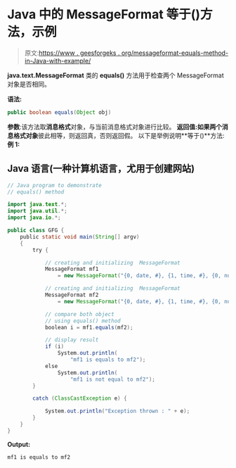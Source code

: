 # Java 中的 MessageFormat 等于()方法，示例

> 原文:[https://www . geesforgeks . org/messageformat-equals-method-in-Java-with-example/](https://www.geeksforgeeks.org/messageformat-equals-method-in-java-with-example/)

**java.text.MessageFormat** 类的 **equals()** 方法用于检查两个 MessageFormat 对象是否相同。

**语法:**

```java
public boolean equals(Object obj)
```

**参数**:该方法取**消息格式**对象，与当前消息格式对象进行比较。
**返回值:**如果两个**消息格式对象**彼此相等，则返回真，否则返回假。
以下是举例说明**等于()**方法:
**例 1:**

## Java 语言(一种计算机语言，尤用于创建网站)

```java
// Java program to demonstrate
// equals() method

import java.text.*;
import java.util.*;
import java.io.*;

public class GFG {
    public static void main(String[] argv)
    {
        try {

            // creating and initializing  MessageFormat
            MessageFormat mf1
                = new MessageFormat("{0, date, #}, {1, time, #}, {0, number}");

            // creating and initializing  MessageFormat
            MessageFormat mf2
                = new MessageFormat("{0, date, #}, {1, time, #}, {0, number}");

            // compare both object
            // using equals() method
            boolean i = mf1.equals(mf2);

            // display result
            if (i)
                System.out.println(
                    "mf1 is equals to mf2");
            else
                System.out.println(
                    "mf1 is not equal to mf2");
        }

        catch (ClassCastException e) {

            System.out.println("Exception thrown : " + e);
        }
    }
}
```

**Output:** 

```java
mf1 is equals to mf2
```